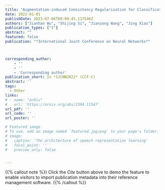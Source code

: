 ```yaml
---
title: "Augmentation-induced Consistency Regularization for Classification"
date: 2022-01-01
publishDate: 2023-07-06T09:09:45.117546Z
authors: ["Jianhan Wu", "Shijing Si", "Jianzong Wang", "Jing Xiao"]
publication_types: ["1"]
abstract: ""
featured: false
publication: "*International Joint Conference on Neural Networks*"



corresponding_author:
    - ''
    - ''
    - 'Corresponding author'
publication_short: In *IJCNN2022* (CCF-C)
abstract: ''
tags:
  - Other
links:
# - name: "arXiv"
#   url: 'https://arxiv.org/abs/2304.11547'
url_pdf: ''
url_code: ''
url_poster: ''

# Featured image
# To use, add an image named `featured.jpg/png` to your page's folder.
# image:
#   caption: 'The architecture of speech representation learning'
#   focal_point: ''
#   preview_only: false


---
```


{{% callout note %}}
Click the _Cite_ button above to demo the feature to enable visitors to import publication metadata into their reference management software.
{{% /callout %}}



